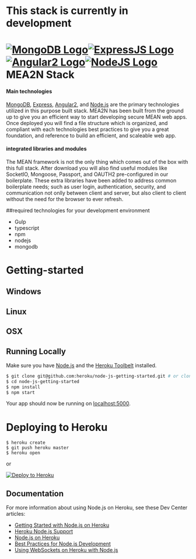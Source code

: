 # This stack is currently in development

# [![MongoDB Logo](http://www.mfactorengineering.com/img/mongo_logo_square.png)](https://www.mongodb.com/)[![ExpressJS Logo](http://nodejs-cloud.com/img/128px/expressjs.png)](http://expressjs.com/)[![Angular2 Logo](http://www.opinya.co.il/assets/angularjs-logo-36eaa6e1dedf111b67ced19c73d21851.png)](https://angular.io/)[![NodeJS Logo](http://www.alex-arriaga.com/wp-content/uploads/2015/10/nodejs-logo.png)](https://nodejs.org/en/) MEA2N Stack

#### Main technologies
[MongoDB](https://www.mongodb.org/), [Express](http://expressjs.com/), [Angular2](https://angular.io/), and [Node.js](http://www.nodejs.org/) are the primary technologies utilized in this purpose built stack. MEA2N has been built from the ground up to give you an efficient way to start developing secure MEAN web apps. Once deployed you will find a file structure which is organized, and compliant with each technologies best practices to give you a great foundation, and reference to build an efficient, and scaleable web app.
#### integrated libraries and modules
The MEAN framework is not the only thing which comes out of the box with this full stack. After download you will also find useful modules like SocketIO, Mongoose, Passport, and OAUTH2 pre-configured in our boilerplate. These extra libraries have been added to address common boilerplate needs; such as user login, authentication, security, and communication not onlly between client and server, but also client to client without the need for the browser to ever refresh.

##required technologies for your development environment
  * Gulp
  * typescript
  * npm
  * nodejs
  * mongodb

# Getting-started

## Windows

## Linux

## OSX

## Running Locally

Make sure you have [Node.js](http://nodejs.org/) and the [Heroku Toolbelt](https://toolbelt.heroku.com/) installed.

```sh
$ git clone git@github.com:heroku/node-js-getting-started.git # or clone your own fork
$ cd node-js-getting-started
$ npm install
$ npm start
```

Your app should now be running on [localhost:5000](http://localhost:5000/).

# Deploying to Heroku

```
$ heroku create
$ git push heroku master
$ heroku open
```
or

[![Deploy to Heroku](https://www.herokucdn.com/deploy/button.png)](https://heroku.com/deploy)

## Documentation

For more information about using Node.js on Heroku, see these Dev Center articles:

- [Getting Started with Node.js on Heroku](https://devcenter.heroku.com/articles/getting-started-with-nodejs)
- [Heroku Node.js Support](https://devcenter.heroku.com/articles/nodejs-support)
- [Node.js on Heroku](https://devcenter.heroku.com/categories/nodejs)
- [Best Practices for Node.js Development](https://devcenter.heroku.com/articles/node-best-practices)
- [Using WebSockets on Heroku with Node.js](https://devcenter.heroku.com/articles/node-websockets)
